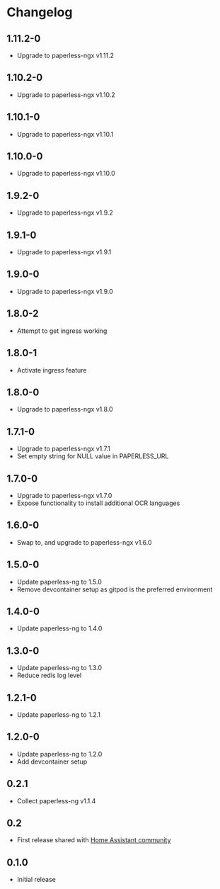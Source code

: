 # Changelog

## 1.11.2-0
- Upgrade to paperless-ngx v1.11.2

## 1.10.2-0
- Upgrade to paperless-ngx v1.10.2

## 1.10.1-0
- Upgrade to paperless-ngx v1.10.1

## 1.10.0-0
- Upgrade to paperless-ngx v1.10.0

## 1.9.2-0
- Upgrade to paperless-ngx v1.9.2

## 1.9.1-0
- Upgrade to paperless-ngx v1.9.1

## 1.9.0-0
- Upgrade to paperless-ngx v1.9.0

## 1.8.0-2
- Attempt to get ingress working

## 1.8.0-1
- Activate ingress feature

## 1.8.0-0
- Upgrade to paperless-ngx v1.8.0

## 1.7.1-0
- Upgrade to paperless-ngx v1.7.1
- Set empty string for NULL value in PAPERLESS_URL

## 1.7.0-0
- Upgrade to paperless-ngx v1.7.0
- Expose functionality to install additional OCR languages

## 1.6.0-0
- Swap to, and upgrade to paperless-ngx v1.6.0

## 1.5.0-0
- Update paperless-ng to 1.5.0
- Remove devcontainer setup as gitpod is the preferred environment

## 1.4.0-0
- Update paperless-ng to 1.4.0

## 1.3.0-0
- Update paperless-ng to 1.3.0
- Reduce redis log level

## 1.2.1-0
- Update paperless-ng to 1.2.1

## 1.2.0-0
- Update paperless-ng to 1.2.0
- Add devcontainer setup

## 0.2.1
- Collect paperless-ng v1.1.4

## 0.2
- First release shared with [Home Assistant community](https://community.home-assistant.io/t/paperless-ng-add-on/269335)

## 0.1.0

- Initial release
